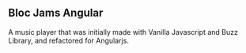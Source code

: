 ## Bloc Jams Angular

A music player that was initially made with Vanilla Javascript and Buzz Library, and refactored for Angularjs.
